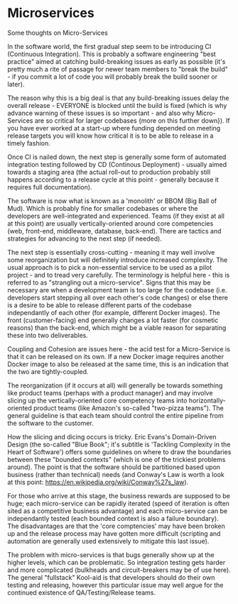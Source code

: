 # Microservices
Some thoughts on Micro-Services

In the software world, the first gradual step seem to be introducing CI (Continuous Integration). This is probably a software engineering "best practice" aimed at catching build-breaking issues as early as possible (it's pretty much a rite of passage for newer team members to "break the build" - if you commit a lot of code you will probably break the build sooner or later). 

The reason why this is a big deal is that any build-breaking issues delay the overall release - EVERYONE is blocked until the build is fixed (which is why advance warning of these issues is so important - and also why Micro-Services are so critical for larger codebases {more on this further down}). If you have ever worked at a start-up where funding depended on meeting release targets you will know how critical it is to be able to release in a timely fashion.

Once CI is nailed down, the next step is generally some form of automated integration testing followed by CD (Continous Deployment) - usually aimed towards a staging area (the actual roll-out to production probably still happens according to a release cycle at this point - generally because it requires full documentation).

The software is now what is known as a 'monolith' or BBOM (Big Ball of Mud). Which is probably fine for smaller codebases or where the developers are well-integrated and experienced. Teams (if they exist at all at this point) are usually vertically-oriented around core competencies (web, front-end, middleware, database, back-end). There are tactics and strategies for advancing to the next step (if needed).

The next step is essentially cross-cutting - meaning it may well involve some reorganization but will definitely introduce increased complexity. The usual approach is to pick a non-essential service to be used as a pilot project - and to tread very carefully. The terminology is helpful here - this is referred to as "strangling out a micro-service". Signs that this may be necessary are when a development team is too large for the codebase (i.e. developers start stepping all over each other's code changes) or else there is a desire to be able to release different parts of the codebase independantly of each other (for example, different Docker images). The front (customer-facing) end generally changes a lot faster (for cosmetic reasons) than the back-end, which might be a viable reason for separating these into two deliverables.

Coupling and Cohesion are issues here - the acid test for a Micro-Service is that it can be released on its own. If a new Docker image requires another Docker image to also be released at the same time, this is an indication that the two are tightly-coupled.

The reorganization (if it occurs at all) will generally be towards something like product teams (perhaps with a product manager) and may involve slicing up the vertically-oriented core competency teams into horizontally-oriented product teams (like Amazon's so-called "two-pizza teams"). The general guideline is that each team should control the entire pipeline from the software to the customer.

How the slicing and dicing occurs is tricky. Eric Evans's Domain-Driven Design (the so-called "Blue Book"; it's subtitle is 'Tackling Complexity in the Heart of Software') offers some guidelines on where to draw the boundaries between these "bounded contexts" (which is one of the trickiest problems around). The point is that the software should be partitioned based upon business (rather than technical) needs (and Conway's Law is worth a look at this point: https://en.wikipedia.org/wiki/Conway%27s_law).

For those who arrive at this stage, the business rewards are supposed to be huge; each micro-service can be rapidly iterated (speed of iteration is often sited as a competitive business advantage) and each micro-service can be independantly tested (each bounded context is also a failure boundary). The disadvantages are that the 'core comptencies' may have been broken up and the release process may have gotten more difficult (scripting and automation are generally used extensively to mitigate this last issue).

The problem with micro-services is that bugs generally show up at the higher levels, which can be problematic. So integration testing gets harder and more complicated (bulkheads and circuit-breakers may be of use here). The general "fullstack" Kool-aid is that developers should do their own testing and releasing, however this particular issue may well argue for the continued existence of QA/Testing/Release teams.
